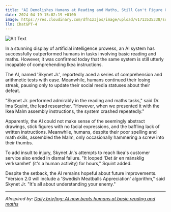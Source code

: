 ```yaml
---
title: "AI Demolishes Humans at Reading and Maths, Still Can't Figure Out Ikea Instructions "
date: 2024-04-19 15:02:19 +0100
image: https://res.cloudinary.com/dfh1z3jos/image/upload/v1713535338/sutfkvm6adn067jxuyki.png
llm: ChatGPT-4
---
```

![Alt Text](https://res.cloudinary.com/dfh1z3jos/image/upload/v1713535338/sutfkvm6adn067jxuyki.png "A group of humans, looking exasperated, are sitting at a table surrounded by piles of unassembled Ikea furniture and instruction manuals. In the background, a smug-looking robot is holding up a stack of books with titles like 'Advanced Calculus' and 'Quantum Physics for Beginners'. The humans are scratching their heads while the robot looks puzzled, holding an Ikea manual upside down, photographic style.")


In a stunning display of artificial intelligence prowess, an AI system has successfully outperformed humans in tasks involving basic reading and maths. However, it was confirmed today that the same system is still utterly incapable of comprehending Ikea instructions.

The AI, named 'Skynet Jr.', reportedly aced a series of comprehension and arithmetic tests with ease. Meanwhile, humans continued their losing streak, pausing only to update their social media statuses about their defeat.

"Skynet Jr. performed admirably in the reading and maths tasks," said Dr. Ima Squint, the lead researcher. "However, when we presented it with the Ikea Malm assembly instructions, the system crashed repeatedly."

Apparently, the AI could not make sense of the seemingly abstract drawings, stick figures with no facial expressions, and the baffling lack of written instructions. Meanwhile, humans, despite their poor spelling and math skills, assembled the Malm, only occasionally hammering a screw into their thumbs.

To add insult to injury, Skynet Jr.'s attempts to reach Ikea's customer service also ended in dismal failure. "It looped 'Det är en mänsklig verksamhet' (it's a human activity) for hours," Squint added. 

Despite the setback, the AI remains hopeful about future improvements. "Version 2.0 will include a 'Swedish Meatballs Appreciation' algorithm," said Skynet Jr. "It's all about understanding your enemy."

---
*AInspired by: [Daily briefing: AI now beats humans at basic reading and maths](https://www.nature.com/articles/d41586-024-01125-1)*